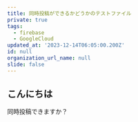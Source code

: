 ```yaml
---
title: 同時投稿ができるかどうかのテストファイル
private: true
tags:
  - firebase
  - GoogleCloud
updated_at: '2023-12-14T06:05:00.200Z'
id: null
organization_url_name: null
slide: false
---
```


## こんにちは
同時投稿できますか？